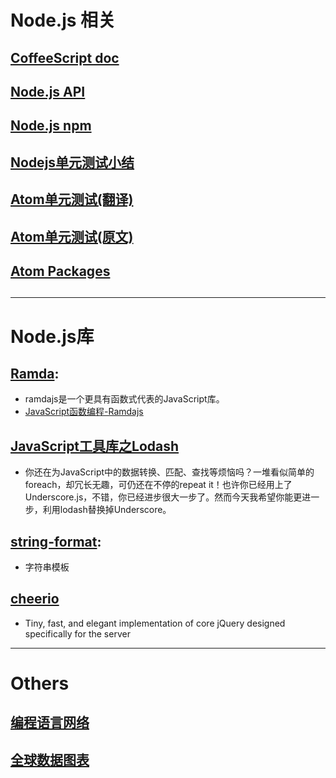 # Node.js 相关

## [CoffeeScript doc](http://coffeescript.org/)
## [Node.js API](https://nodejs.org/api/)
## [Node.js npm ](https://www.npmjs.com/)
## [Nodejs单元测试小结](https://segmentfault.com/a/1190000002921481)
## [Atom单元测试(翻译)](https://segmentfault.com/a/1190000003059231)
## [Atom单元测试(原文)](https://atom.io/docs/v1.5.4/hacking-atom-writing-specs)
## [Atom Packages](https://atom.io/packages)
##
-----------------------
# Node.js库
## [Ramda](http://ramdajs.com/docs/):
- ramdajs是一个更具有函数式代表的JavaScript库。
- [JavaScript函数编程-Ramdajs](http://www.cnblogs.com/whitewolf/p/javascript-functional-programming-Ramdajs.html)   

## [JavaScript工具库之Lodash](http://greengerong.com/blog/2015/04/11/qian-duan-ku-zhi-lodash/)
- 你还在为JavaScript中的数据转换、匹配、查找等烦恼吗？一堆看似简单的foreach，却冗长无趣，可仍还在不停的repeat it！也许你已经用上了Underscore.js，不错，你已经进步很大一步了。然而今天我希望你能更进一步，利用lodash替换掉Underscore。

## [string-format](https://github.com/davidchambers/string-format):
- 字符串模板

## [cheerio](https://github.com/cheeriojs/cheerio)
- Tiny, fast, and elegant implementation of core jQuery designed specifically for the server
-----------------------

# Others
## [编程语言网络](http://exploringdata.github.io/vis/programming-languages-influence-network/)
## [全球数据图表](http://exploringdata.github.io/)
